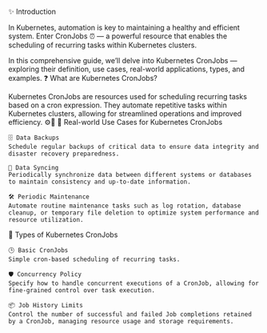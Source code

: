 ✨ Introduction

In Kubernetes, automation is key to maintaining a healthy and efficient system.
Enter CronJobs ⏰ — a powerful resource that enables the scheduling of recurring tasks within Kubernetes clusters.

In this comprehensive guide, we’ll delve into Kubernetes CronJobs — exploring their definition, use cases, real-world applications, types, and examples.
❓ What are Kubernetes CronJobs?

Kubernetes CronJobs are resources used for scheduling recurring tasks based on a cron expression.
They automate repetitive tasks within Kubernetes clusters, allowing for streamlined operations and improved efficiency. ⚙️🚀
🌟 Real-world Use Cases for Kubernetes CronJobs

    🗄️ Data Backups
    Schedule regular backups of critical data to ensure data integrity and disaster recovery preparedness.

    🔄 Data Syncing
    Periodically synchronize data between different systems or databases to maintain consistency and up-to-date information.

    🛠️ Periodic Maintenance
    Automate routine maintenance tasks such as log rotation, database cleanup, or temporary file deletion to optimize system performance and resource utilization.

🧩 Types of Kubernetes CronJobs

    🕒 Basic CronJobs
    Simple cron-based scheduling of recurring tasks.

    🛡️ Concurrency Policy
    Specify how to handle concurrent executions of a CronJob, allowing for fine-grained control over task execution.

    📦 Job History Limits
    Control the number of successful and failed Job completions retained by a CronJob, managing resource usage and storage requirements.
